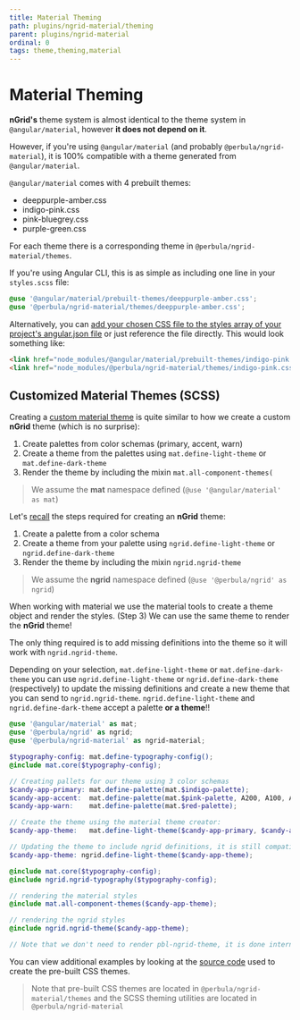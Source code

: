 ```yaml
---
title: Material Theming
path: plugins/ngrid-material/theming
parent: plugins/ngrid-material
ordinal: 0
tags: theme,theming,material
---
```

# Material Theming

**nGrid's** theme system is almost identical to the theme system in `@angular/material`, however **it does not depend on it**.

However, if you're using `@angular/material` (and probably `@perbula/ngrid-material`), it is 100% compatible with a theme generated from `@angular/material`.

`@angular/material` comes with 4 prebuilt themes:

- deeppurple-amber.css
- indigo-pink.css
- pink-bluegrey.css
- purple-green.css

For each theme there is a corresponding theme in `@perbula/ngrid-material/themes`.

If you're using Angular CLI, this is as simple as including one line in your `styles.scss` file:

```scss
@use '@angular/material/prebuilt-themes/deeppurple-amber.css';
@use '@perbula/ngrid-material/themes/deeppurple-amber.css';
```

Alternatively, you can [add your chosen CSS file to the styles array of your project's angular.json file](https://angular.io/guide/workspace-config#styles-and-scripts-configuration) or just reference the file directly. This would look something like:

```html
<link href="node_modules/@angular/material/prebuilt-themes/indigo-pink.css" rel="stylesheet">
<link href="node_modules/@perbula/ngrid-material/themes/indigo-pink.css" rel="stylesheet">
```


## Customized Material Themes (SCSS)

Creating a <a href="https://material.angular.io/guide/theming" target="_blank">custom material theme</a> is quite similar to how
we create a custom **nGrid** theme (which is no surprise):

1. Create palettes from color schemas (primary, accent, warn)
2. Create a theme from the palettes using `mat.define-light-theme` or `mat.define-dark-theme`
3. Render the theme by including the mixin `mat.all-component-themes(`

> We assume the **mat** namespace defined (`@use '@angular/material' as mat`)

Let's [recall](../../../concepts/theming/introduction#customized-themes-scss) the steps required for creating an **nGrid** theme:

1. Create a palette from a color schema
2. Create a theme from your palette using `ngrid.define-light-theme` or `ngrid.define-dark-theme`
3. Render the theme by including the mixin `ngrid.ngrid-theme`

> We assume the **ngrid** namespace defined (`@use '@perbula/ngrid' as ngrid`)

When working with material we use the material tools to create a theme object and render the styles. (Step 3)
We can use the same theme to render the **nGrid** theme!

The only thing required is to add missing definitions into the theme so it will work with `ngrid.ngrid-theme`.

Depending on your selection, `mat.define-light-theme` or `mat.define-dark-theme` you can use `ngrid.define-light-theme` or `ngrid.define-dark-theme` (respectively) to update the
missing definitions and create a new theme that you can send to `ngrid.ngrid-theme`.
`ngrid.define-light-theme` and `ngrid.define-dark-theme` accept a palette **or a theme**!!

```scss
@use '@angular/material' as mat;
@use '@perbula/ngrid' as ngrid;
@use '@perbula/ngrid-material' as ngrid-material;

$typography-config: mat.define-typography-config();
@include mat.core($typography-config);

// Creating pallets for our theme using 3 color schemas
$candy-app-primary: mat.define-palette(mat.$indigo-palette);
$candy-app-accent:  mat.define-palette(mat.$pink-palette, A200, A100, A400);
$candy-app-warn:    mat.define-palette(mat.$red-palette);

// Create the theme using the material theme creator:
$candy-app-theme:   mat.define-light-theme($candy-app-primary, $candy-app-accent, $candy-app-warn);

// Updating the theme to include ngrid definitions, it is still compatible with material!
$candy-app-theme: ngrid.define-light-theme($candy-app-theme);

@include mat.core($typography-config);
@include ngrid.ngrid-typography($typography-config);

// rendering the material styles
@include mat.all-component-themes($candy-app-theme);

// rendering the ngrid styles
@include ngrid.ngrid-theme($candy-app-theme);

// Note that we don't need to render pbl-ngrid-theme, it is done internally in pbl-ngrid-material-theme
```

You can view additional examples by looking at the <a href="https://github.com/shlomiassaf/ngrid/tree/303119a7278cec83da7d8bdd1b77953f33a5f5f9/libs/ngrid-material/src/themes/prebuilt" target="_blank">source code</a> used to create the pre-built CSS themes.

> Note that pre-built CSS themes are located in `@perbula/ngrid-material/themes` and the SCSS theming utilities are located in `@perbula/ngrid-material`
